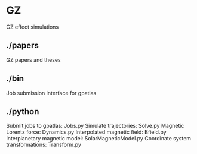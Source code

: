# GZ
GZ effect simulations

## ./papers
GZ papers and theses

## ./bin
Job submission interface for gpatlas

## ./python
Submit jobs to gpatlas: Jobs.py
Simulate trajectories: Solve.py
Magnetic Lorentz force: Dynamics.py
Interpolated magnetic field: Bfield.py
Interplanetary magnetic model: SolarMagneticModel.py
Coordinate system transformations: Transform.py